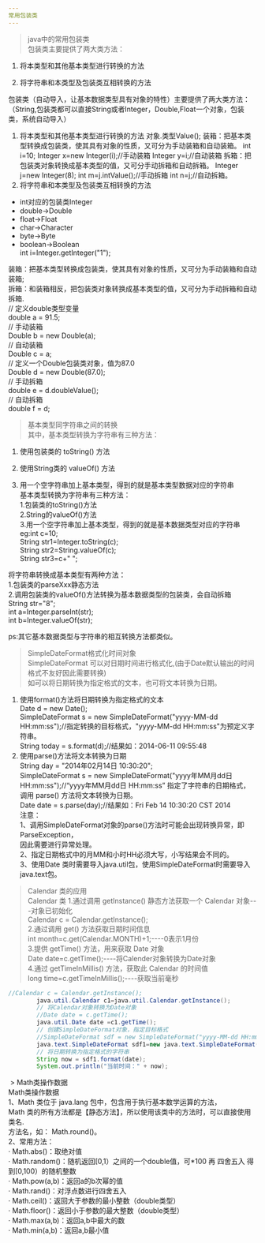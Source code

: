 ```yaml
---
常用包装类 
---  
```

> java中的常用包装类  
包装类主要提供了两大类方法：
  
1. 将本类型和其他基本类型进行转换的方法  
  
2. 将字符串和本类型及包装类互相转换的方法  

包装类（自动导入，让基本数据类型具有对象的特性）主要提供了两大类方法：  
（String,包装类都可以直接String或者Integer，Double,Float一个对象，包装类，系统自动导入）  
1. 将本类型和其他基本类型进行转换的方法 对象.类型Value();
装箱：把基本类型转换成包装类，使其具有对象的性质，又可分为手动装箱和自动装箱。
int i=10; Integer x=new Integer(i);//手动装箱 Integer y=i;//自动装箱
拆箱：把包装类对象转换成基本类型的值，又可分手动拆箱和自动拆箱。
Integer j=new Integer(8); int m=j.intValue();//手动拆箱 int n=j;//自动拆箱。
2. 将字符串和本类型及包装类互相转换的方法  
- int对应的包装类Integer  
- double->Double  
- float->Float  
- char->Character  
- byte->Byte  
- boolean->Boolean  
int i=Integer.getInteger("1");  

装箱：把基本类型转换成包装类，使其具有对象的性质，又可分为手动装箱和自动装箱;  
拆箱：和装箱相反，把包装类对象转换成基本类型的值，又可分为手动拆箱和自动拆箱.  
// 定义double类型变量  
double a = 91.5;  
// 手动装箱  
Double b = new Double(a);   
// 自动装箱  
Double c = a;   
// 定义一个Double包装类对象，值为87.0  
Double d = new Double(87.0);  
// 手动拆箱  
double e = d.doubleValue();  
// 自动拆箱  
double f = d;  

> 基本类型同字符串之间的转换  
其中，基本类型转换为字符串有三种方法：
1. 使用包装类的 toString() 方法  
  
2. 使用String类的 valueOf() 方法  
  
3. 用一个空字符串加上基本类型，得到的就是基本类型数据对应的字符串  
基本类型转换为字符串有三种方法：  
1.包装类的toString()方法  
2.String的valueOf()方法  
3.用一个空字符串加上基本类型，得到的就是基本数据类型对应的字符串  
eg:int c=10;  
   String str1=Integer.toString(c);  
   String str2=String.valueOf(c);  
   String str3=c+" ";  
  
将字符串转换成基本类型有两种方法：  
1.包装类的parseXxx静态方法  
2.调用包装类的valueOf()方法转换为基本数据类型的包装类，会自动拆箱  
String str="8";  
int a=Integer.parseInt(str);  
int b=Integer.valueOf(str);  
  
ps:其它基本数据类型与字符串的相互转换方法都类似。  

> SimpleDateFormat格式化时间对象  
SimpleDateFormat 可以对日期时间进行格式化,(由于Date默认输出的时间格式不友好因此需要转换)  
如可以将日期转换为指定格式的文本，也可将文本转换为日期。  
1. 使用format()方法将日期转换为指定格式的文本  
Date d = new Date();  
SimpleDateFormat s = new SimpleDateFormat("yyyy-MM-dd HH:mm:ss");//指定转换的目标格式，"yyyy-MM-dd HH:mm:ss"为预定义字符串。  
String today = s.format(d);//结果如：2014-06-11  09:55:48  
2. 使用parse()方法将文本转换为日期  
String day = "2014年02月14日 10:30:20";  
SimpleDateFormat s = new SimpleDateFormat("yyyy年MM月dd日 HH:mm:ss");//“yyyy年MM月dd日 HH:mm:ss” 指定了字符串的日期格式，调用 parse() 方法将文本转换为日期。  
Date date = s.parse(day);//结果如：Fri Feb 14 10:30:20 CST 2014  
注意：  
1、调用SimpleDateFormat对象的parse()方法时可能会出现转换异常，即ParseException，  
因此需要进行异常处理。  
2、指定日期格式中的月MM和小时HH必须大写，小写结果会不同的。  
3、使用Date 类时需要导入java.util包，使用SimpleDateFormat时需要导入java.text包。  

> Calendar 类的应用  
Calendar 类
1.通过调用 getInstance() 静态方法获取一个 Calendar 对象---对象已初始化  
Calendar c = Calendar.getInstance();  
2.通过调用 get() 方法获取日期时间信息  
int month=c.get(Calendar.MONTH)+1;----0表示1月份  
3.提供 getTime() 方法，用来获取 Date 对象  
Date date=c.getTime();----将Calender对象转换为Date对象  
4.通过 getTimeInMillis() 方法，获取此 Calendar 的时间值  
long time=c.getTimeInMillis();----获取当前毫秒  
```java
//Calendar c = Calendar.getInstance();
		java.util.Calendar c1=java.util.Calendar.getInstance();
		// 将Calendar对象转换为Date对象
		//Date date = c.getTime();
        java.util.Date date =c1.getTime();
		// 创建SimpleDateFormat对象，指定目标格式
		//SimpleDateFormat sdf = new SimpleDateFormat("yyyy-MM-dd HH:mm:ss");
        java.text.SimpleDateFormat sdf1=new java.text.SimpleDateFormat("yyyy-MM-dd HH:mm:ss");
		// 将日期转换为指定格式的字符串
		String now = sdf1.format(date);
		System.out.println("当前时间：" + now);
  ```
  
  > Math类操作数据  
Math类操作数据  
1、Math 类位于 java.lang 包中，包含用于执行基本数学运算的方法，  
Math 类的所有方法都是【静态方法】，所以使用该类中的方法时，可以直接使用类名.  
方法名，如： Math.round()。  
2、常用方法：  
· Math.abs()：取绝对值  
· Math.random()：随机返回[0,1）之间的一个double值，可*100 再 四舍五入 得到[0,100）的随机整数  
· Math.pow(a,b)：返回a的b次幂的值  
· Math.rand()：对浮点数进行四舍五入  
· Math.ceil()：返回大于参数的最小整数（double类型）  
· Math.floor()：返回小于参数的最大整数（double类型）  
· Math.max(a,b)：返回a,b中最大的数  
· Math.min(a,b)：返回a,b最小值  
